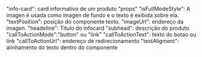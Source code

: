 "info-card": card informativo de um produto
    "props"
        "isFullModeStyle": A imagen é usada como imagen de fundo e o texto é exibida sobre ela.
        "textPosition": posição do componente texto.
        "imageUrl": endereço da imagen.
        "headeline": Titulo do infocard
        "subhead": descrição do produto
        "callToActionMode":"button" ou "link"
        "callToActionText": texto do botao ou link
        "callToActionUrl": endereço de redirecionamento
        "textAligment": alinhamento do texto dentro do componente